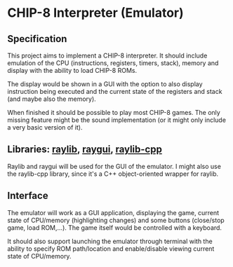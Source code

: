 # CHIP-8 Interpreter (Emulator)

## Specification

This project aims to implement a CHIP-8 interpreter. It should include emulation of the CPU (instructions, registers, timers, stack), memory and display with the ability to load CHIP-8 ROMs.

The display would be shown in a GUI with the option to also display instruction being executed and the current state of the registers and stack (and maybe also the memory).

When finished it should be possible to play most CHIP-8 games. The only missing feature might be the sound implementation (or it might only include a very basic version of it).

## Libraries: [raylib](https://github.com/raysan5/raylib), [raygui](https://github.com/raysan5/raygui), [raylib-cpp](https://github.com/RobLoach/raylib-cpp)

Raylib and raygui will be used for the GUI of the emulator. I might also use the raylib-cpp library, since it's a C++ object-oriented wrapper for raylib.

## Interface

The emulator will work as a GUI application, displaying the game, current state of CPU/memory (highlighting changes) and some buttons (close/stop game, load ROM,...). The game itself would be controlled with a keyboard.

It should also support launching the emulator through terminal with the ability to specify ROM path/location and enable/disable viewing current state of CPU/memory.
